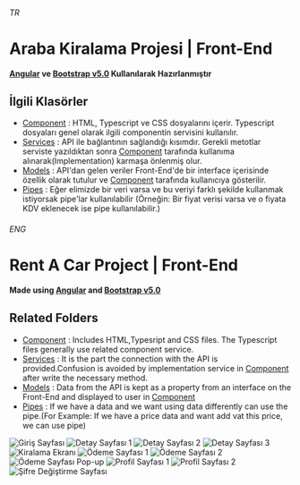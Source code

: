 ###### TR
# Araba Kiralama Projesi | Front-End
**[Angular](https://angular.io/cli) ve [Bootstrap v5.0](https://getbootstrap.com/docs/5.0/getting-started/introduction/) Kullanılarak Hazırlanmıştır**
## İlgili Klasörler
- [Component](https://github.com/mfbilgin42/kamp-final-project-front-end/tree/main/src/app/component) : HTML, Typescript ve CSS dosyalarını içerir. Typescript dosyaları genel olarak ilgili componentin servisini kullanılır.
- [Services](https://github.com/mfbilgin42/kamp-final-project-front-end/tree/main/src/app/services) : API ile bağlantının sağlandığı kısımdır. Gerekli metotlar serviste yazıldıktan sonra  [Component](https://github.com/mfbilgin42/kamp-final-project-front-end/tree/main/src/app/component) tarafında kullanıma alınarak(Implementation) karmaşa önlenmiş olur.
- [Models](https://github.com/mfbilgin42/kamp-final-project-front-end/tree/main/src/app/models) : API'dan gelen veriler Front-End'de bir interface içerisinde özellik olarak tutulur ve [Component](https://github.com/mfbilgin42/kamp-final-project-front-end/tree/main/src/app/component) tarafında kullanıcıya gösterilir.
- [Pipes](https://github.com/mfbilgin42/kamp-final-project-front-end/tree/main/src/app/pipes) : Eğer elimizde bir veri varsa ve bu veriyi farklı şekilde kullanmak istiyorsak pipe'lar kullanılabilir (Örneğin: Bir fiyat verisi varsa ve o fiyata KDV eklenecek ise pipe kullanılabilir.)

###### ENG
# Rent A Car Project | Front-End
**Made using [Angular](https://angular.io/cli) and [Bootstrap v5.0](https://getbootstrap.com/docs/5.0/getting-started/introduction/)**
## Related Folders
- [Component](https://github.com/mfbilgin42/kamp-final-project-front-end/tree/main/src/app/component) : Includes HTML,Typesript and CSS files. The Typescript files generally use related component service.
- [Services](https://github.com/mfbilgin42/kamp-final-project-front-end/tree/main/src/app/services) : It is the part the connection with the API is provided.Confusion is avoided by implementation service in [Component](https://github.com/mfbilgin42/kamp-final-project-front-end/tree/main/src/app/component) after write the necessary method.
- [Models](https://github.com/mfbilgin42/kamp-final-project-front-end/tree/main/src/app/models) : Data from the API is kept as a property from an interface on the Front-End and displayed to user in [Component](https://github.com/mfbilgin42/kamp-final-project-front-end/tree/main/src/app/component)
- [Pipes](https://github.com/mfbilgin42/kamp-final-project-front-end/tree/main/src/app/pipes) : If we have a data and  we want using data differently can use the pipe.(For Example: If we have a price data and want add vat this price, we can use pipe)



![Giriş Sayfası](https://i.hizliresim.com/YzqQOi.png)
![Detay Sayfası 1](https://i.hizliresim.com/XSgKhl.png)
![Detay Sayfası 2](https://i.hizliresim.com/XSgKhl.png)
![Detay Sayfası 3](https://i.hizliresim.com/8MT1ag.png)
![Kiralama Ekranı](https://i.hizliresim.com/bmxXjK.png)
![Ödeme Sayfası 1](https://i.hizliresim.com/gxwI1e.png)
![Ödeme Sayfası 2 ](https://i.hizliresim.com/qkjkPd.png)
![Ödeme Sayfası Pop-up](https://i.hizliresim.com/h9mbzH.png)
![Profil Sayfası 1](https://i.hizliresim.com/es6wwi.png)
![Profil Sayfası 2](https://i.hizliresim.com/UlUn9o.png)
![Şifre Değiştirme Sayfası](https://i.hizliresim.com/k4qEDq.png)
